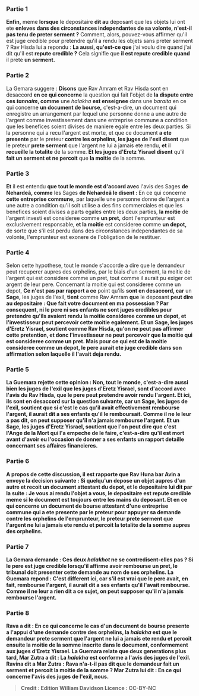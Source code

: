 
### Partie 1
<b>Enfin,</b> meme <b>lorsque</b> le depositaire <b>dit au</b> deposant que les objets lui ont ete <b>enleves</b> <b>dans des circonstances independantes de sa volonte, n'est-il pas tenu de preter serment ?</b> Comment, alors, pouvez-vous affirmer qu'il est juge credible pour pretendre qu'il a rendu les objets sans preter serment ? Rav Hisda lui a repondu : <b>La aussi, qu'est-ce que</b> j'ai voulu dire quand j'ai dit qu'il est <b>repute credible ?</b> Cela signifie que <b>il est repute credible quand</b> il prete <b>un serment.</b>

### Partie 2
La Gemara suggere : <b>Disons</b> que Rav Amram et Rav Hisda sont en desaccord <b>en ce qui concerne</b> la question qui fait l'objet de <b>la dispute entre ces <i>tannaim</i>, comme</b> une <i>halakha</i> <b>est enseignee</b> dans une <i>baraita</i> en ce qui concerne <b>un document de bourse,</b> c'est-a-dire, un document qui enregistre un arrangement par lequel une personne donne a une autre de l'argent comme investissement dans une entreprise commune a condition que les benefices soient divises de maniere egale entre les deux parties. Si la personne qui a recu l'argent est morte, et que ce document <b>a ete presente</b> par le preteur <b>contre les orphelins, les juges de l'exil disent</b> que le preteur <b>prete serment</b> que l'argent ne lui a jamais ete rendu, <b>et</b> il <b>recueille la totalite</b> de la somme. <b>Et les juges d'Eretz Yisrael disent</b> qu'il <b>fait un serment et ne percoit</b> que <b>la moitie</b> de la somme.

### Partie 3
<b>Et</b> il est entendu <b>que tout le monde est d'accord avec</b> l'avis des Sages <b>de Nehardeâ, comme</b> les Sages <b>de Nehardeâ le disent : </b> En ce qui concerne <b>cette entreprise commune,</b> par laquelle une personne donne de l'argent a une autre a condition qu'il soit utilise a des fins commerciales et que les benefices soient divises a parts egales entre les deux parties, <b>la moitie</b> de l'argent investi est consideree comme <b>un pret,</b> dont l'emprunteur est exclusivement responsable, <b>et la moitie</b> est consideree comme <b>un depot,</b> de sorte que s'il est perdu dans des circonstances independantes de sa volonte, l'emprunteur est exonere de l'obligation de le restituer.

### Partie 4
Selon cette hypothese, tout le monde s'accorde a dire que le demandeur peut recuperer aupres des orphelins, par le biais d'un serment, la moitie de l'argent qui est considere comme un pret, tout comme il aurait pu exiger cet argent de leur pere. Concernant la moitie qui est consideree comme un depot, <b>Ce n'est pas par rapport a ce</b> point qu'ils <b>sont en desaccord, car</b> un <b>Sage,</b> les juges de l'exil, <b>tient</b> comme Rav Amram <b>que</b> le deposant <b>peut dire au depositaire : <b>Que fait votre document en ma possession ?</b> Par consequent, ni le pere ni ses enfants ne sont juges credibles pour pretendre qu'ils avaient rendu la moitie consideree comme un depot, et l'investisseur peut percevoir cette moitie egalement. <b>Et</b> un <b>Sage,</b> les juges d'Eretz Yisrael, <b>soutient</b> comme Rav Hisda, qu'on <b>ne peut pas affirmer</b> cette pretention, et donc l'investisseur ne peut percevoir que la moitie qui est consideree comme un pret. Mais pour ce qui est de la moitie consideree comme un depot, le pere aurait ete juge credible dans son affirmation selon laquelle il l'avait deja rendu.

### Partie 5
La Guemara rejette cette opinion : <b>Non, tout le monde,</b> c'est-a-dire aussi bien les juges de l'exil que les juges d'Eretz Yisrael, <b>sont d'accord avec</b> l'avis <b>du Rav Hisda,</b> que le pere peut pretendre avoir rendu l'argent. <b>Et ici, ils sont en desaccord sur</b> la question suivante, <b>car</b> un <b>Sage,</b> les juges de l'exil, <b>soutient</b> que <b>si c'est le cas</b> qu'il avait effectivement <b>rembourse</b> l'argent, <b>il aurait dit</b> a ses enfants qu'il le remboursait. Comme il ne le leur a pas dit, on peut supposer qu'il n'a jamais rembourse l'argent. <b>Et</b> un <b>Sage,</b> les juges d'Eretz Yisrael, <b>soutient</b> que l'on peut <b>dire</b> que <b>c'est l'Ange de la Mort qui l'a empeche</b> de le faire, c'est-a-dire qu'il est mort avant d'avoir eu l'occasion de donner a ses enfants un rapport detaille concernant ses affaires financieres.

### Partie 6
A propos de cette discussion, il est rapporte que <b>Rav Huna bar Avin</b> a envoye la decision suivante : Si quelqu'un <b>depose</b> un objet <b>aupres d'un autre</b> et recoit <b>un document</b> attestant du depot, <b>et</b> le depositaire lui <b>dit par la suite : Je vous ai rendu</b> l'objet <b>a vous,</b> le depositaire est <b>repute credible</b> meme si le document est toujours entre les mains du deposant. <b>Et</b> en ce qui concerne <b>un document de bourse</b> attestant d'une entreprise commune <b>qui a ete presente</b> par le preteur pour appuyer sa demande <b>contre les <b>orphelins</b> de l'emprunteur, le preteur <b>prete serment</b> que l'argent ne lui a jamais ete rendu <b>et percoit la totalite</b> de la somme aupres des orphelins.

### Partie 7
La Gemara demande : Ces <b>deux</b> <i>halakhot</i> ne se contredisent-elles pas ? Si le pere est juge credible lorsqu'il affirme avoir rembourse un pret, le tribunal doit presenter cette demande au nom de ses orphelins. La Guemara repond : <b>C'est different ici, car s'il est vrai</b> que le pere avait, en fait, <b>rembourse</b> l'argent, <b>il aurait dit</b> a ses enfants qu'il l'avait rembourse. Comme il ne leur a rien dit a ce sujet, on peut supposer qu'il n'a jamais rembourse l'argent.

### Partie 8
<b>Rava a dit :</b> En ce qui concerne le cas d'un document de bourse presente a l'appui d'une demande contre des orphelins, <b>la <i>halakha</i></b> est que le demandeur <b>prete serment</b> que l'argent ne lui a jamais ete rendu <b>et</b> percoit ensuite la moitie</b> de la somme inscrite dans le document, conformement aux juges d'Eretz Yisrael. La Guemara relate que deux generations plus tard, <b>Mar Zutra a dit : La <i>halakha</i></b> est <b>conforme</b> a l'avis des <b>juges de l'exil. Ravina dit a Mar Zutra : Rava n'a-t-il pas dit</b> que le demandeur <b>fait un serment et percoit la moitie</b> de la somme ? Mar Zutra lui <b>dit :</b> En ce qui concerne l'avis <b>des juges de l'exil, nous</b>.

>Credit : Edition William Davidson
>Licence : CC-BY-NC